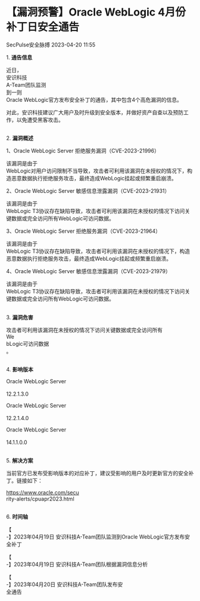#  【漏洞预警】Oracle WebLogic 4月份补丁日安全通告   
 SecPulse安全脉搏   2023-04-20 11:55  
  
1. **通告信息**  
  
  
  
近日，  
安识科技  
A-Team团队监测  
到一则  
Oracle WebLogic官方发布安全补丁的通告，其中包含4个高危漏洞的信息。  
  
对此，安识科技建议广大用户及时升级到安全版本，并做好资产自查以及预防工作，以免遭受黑客攻击。  
##   
  
2. **漏洞概述**  
  
  
  
1、Oracle WebLogic Server 拒绝服务漏洞（CVE-2023-21996）  
  
该漏洞是由于  
WebLogic对用户访问限制不当导致，攻击者可利用该漏洞在未授权的情况下，构造恶意数据执行拒绝服务攻击，最终造成WebLogic挂起或频繁重启崩溃。  
  
2、Oracle WebLogic Server 敏感信息泄露漏洞（CVE-2023-21931）  
  
该漏洞是由于  
WebLogic T3协议存在缺陷导致，攻击者可利用该漏洞在未授权的情况下访问关键数据或完全访问所有WebLogic可访问数据。  
  
3、Oracle WebLogic Server 拒绝服务漏洞（CVE-2023-21964）  
  
该漏洞是由于  
WebLogic T3协议存在缺陷导致，攻击者可利用该漏洞在未授权的情况下，构造恶意数据执行拒绝服务攻击，最终造成WebLogic挂起或频繁重启崩溃。  
  
4、Oracle WebLogic Server 敏感信息泄露漏洞（CVE-2023-21979）  
  
该漏洞是由于  
WebLogic T3协议存在缺陷导致，攻击者可利用该漏洞在未授权的情况下访问关键数据或完全访问所有WebLogic可访问数据。  
##   
  
3. **漏洞危害**  
  
  
  
攻击者可利用该漏洞在未授权的情况下访问关键数据或完全访问所有  
We  
bLogic可访问数据  
。  
##   
  
4. **影响版本**  
  
  
  
Oracle WebLogic Server  
   
12.2.1.3.0  
  
Oracle WebLogic Server  
   
12.2.1.4.0  
  
Oracle WebLogic Server  
   
14.1.1.0.0  
##   
  
5. **解决方案**  
  
  
  
当前官方已发布受影响版本的对应补丁，建议受影响的用户及时更新官方的安全补丁。链接如下：  
  
https://www.oracle.com/secu  
rity-alerts/cpuapr2023.html  
##   
  
6. **时间轴**  
  
  
  
【  
-】2023年04月19日 安识科技A-Team团队监测到Oracle WebLogic官方发布安全补丁  
  
【  
-】2023年04月19日 安识科技A-Team团队根据漏洞信息分析  
  
【  
-】2023年04月20日 安识科技A-Team团队发布安  
全通告  
  
  
